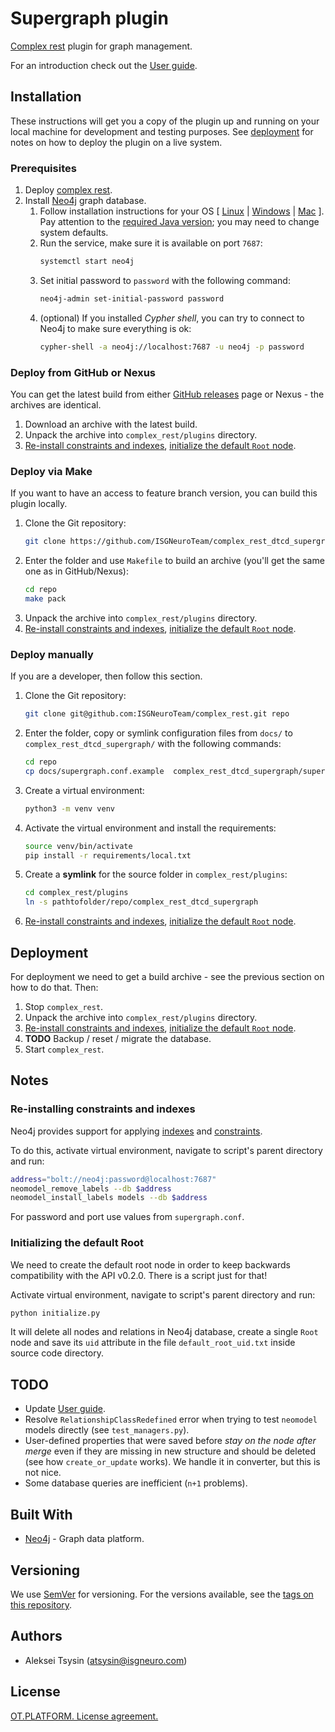 # Supergraph plugin

[Complex rest](https://github.com/ISGNeuroTeam/complex_rest/tree/develop) plugin for graph management.

For an introduction check out the [User guide](docs/user-guide.md).

## Installation

These instructions will get you a copy of the plugin up and running on your local machine for development and testing purposes. See [deployment](#deployment) for notes on how to deploy the plugin on a live system.

### Prerequisites

1. Deploy [complex rest](https://github.com/ISGNeuroTeam/complex_rest).
2. Install [Neo4j](https://neo4j.com/docs/operations-manual/current/installation/) graph database.
    1. Follow installation instructions for your OS [ [Linux](https://neo4j.com/docs/operations-manual/current/installation/linux/) | [Windows](https://neo4j.com/docs/operations-manual/current/installation/windows/) | [Mac](https://neo4j.com/docs/operations-manual/current/installation/osx/) ]. Pay attention to the [required Java version](https://neo4j.com/docs/operations-manual/current/installation/requirements/#deployment-requirements-java); you may need to change system defaults.
    2. Run the service, make sure it is available on port `7687`:
        ```sh
        systemctl start neo4j
        ```
    3. Set initial password to `password` with the following command:
        ```sh
        neo4j-admin set-initial-password password
        ```
    4. (optional) If you installed *Cypher shell*, you can try to connect to Neo4j to make sure everything is ok:
        ```sh
        cypher-shell -a neo4j://localhost:7687 -u neo4j -p password
        ```

### Deploy from GitHub or Nexus

You can get the latest build from either [GitHub releases](https://github.com/ISGNeuroTeam/complex_rest_dtcd_supergraph/releases) page or Nexus - the archives are identical.

1. Download an archive with the latest build.
2. Unpack the archive into `complex_rest/plugins` directory.
3. [Re-install constraints and indexes](#re-installing-constraints-and-indexes), [initialize the default `Root` node](#initializing-the-default-root).

### Deploy via Make

If you want to have an access to feature branch version, you can build this plugin locally.

1. Clone the Git repository:
    ```sh
    git clone https://github.com/ISGNeuroTeam/complex_rest_dtcd_supergraph.git repo
    ```
2. Enter the folder and use `Makefile` to build an archive (you'll get the same one as in GitHub/Nexus):
    ```sh
    cd repo
    make pack
    ```
3. Unpack the archive into `complex_rest/plugins` directory.
4. [Re-install constraints and indexes](#re-installing-constraints-and-indexes), [initialize the default `Root` node](#initializing-the-default-root).

### Deploy manually

If you are a developer, then follow this section.

1. Clone the Git repository:
    ```sh
    git clone git@github.com:ISGNeuroTeam/complex_rest.git repo
    ```
2. Enter the folder, copy or symlink configuration files from `docs/` to `complex_rest_dtcd_supergraph/` with the following commands:
    ```sh
    cd repo
    cp docs/supergraph.conf.example  complex_rest_dtcd_supergraph/supergraph.conf
    ```
3. Create a virtual environment:
    ```sh
    python3 -m venv venv
    ```
4. Activate the virtual environment and install the requirements:
    ```sh
    source venv/bin/activate
    pip install -r requirements/local.txt
    ```
5. Create a **symlink** for the source folder in `complex_rest/plugins`:
    ```sh
    cd complex_rest/plugins
    ln -s pathtofolder/repo/complex_rest_dtcd_supergraph
    ```
6. [Re-install constraints and indexes](#re-installing-constraints-and-indexes), [initialize the default `Root` node](#initializing-the-default-root).

## Deployment

For deployment we need to get a build archive - see the previous section on how to do that. Then:

1. Stop `complex_rest`.
2. Unpack the archive into `complex_rest/plugins` directory.
3. [Re-install constraints and indexes](#re-installing-constraints-and-indexes), [initialize the default `Root` node](#initializing-the-default-root).
4. **TODO** Backup / reset / migrate the database.
5. Start `complex_rest`.

## Notes

### Re-installing constraints and indexes

Neo4j provides support for applying [indexes](https://neo4j.com/docs/getting-started/current/graphdb-concepts/#graphdb-indexes) and [constraints](https://neo4j.com/docs/getting-started/current/graphdb-concepts/#graphdb-constraints).

To do this, activate virtual environment, navigate to script's parent directory and run:

```sh
address="bolt://neo4j:password@localhost:7687"
neomodel_remove_labels --db $address
neomodel_install_labels models --db $address
```

For password and port use values from `supergraph.conf`.

[](#initializing-the-default-root)

### Initializing the default Root

We need to create the default root node in order to keep backwards compatibility with the API v0.2.0. There is a script just for that!

Activate virtual environment, navigate to script's parent directory and run:

```sh
python initialize.py
```

It will delete all nodes and relations in Neo4j database, create a single `Root` node and save its `uid` attribute in the file `default_root_uid.txt` inside source code directory.

## TODO

- Update [User guide](docs/user-guide.md).
- Resolve `RelationshipClassRedefined` error when trying to test `neomodel` models directly (see `test_managers.py`).
- User-defined properties that were saved before *stay on the node after merge* even if they are missing in new structure and should be deleted (see how `create_or_update` works). We handle it in converter, but this is not nice.
- Some database queries are inefficient (`n+1` problems).

## Built With

- [Neo4j](https://neo4j.com/) - Graph data platform.

## Versioning

We use [SemVer](http://semver.org/) for versioning. For the versions available, see the [tags on this repository](https://github.com/ISGNeuroTeam/complex_rest/tags). 

## Authors

- Aleksei Tsysin (atsysin@isgneuro.com)

## License

[OT.PLATFORM. License agreement.](LICENSE.md)